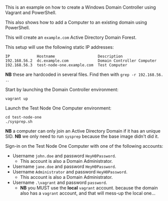 
This is an example on how to create a Windows Domain Controller using Vagrant and PowerShell.

This also shows how to add a Computer to an existing domain using PowerShell.

This will create an `example.com` Active Directory Domain Forest.

This setup will use the following static IP addresses:

    IP            Hostname                   Description
    192.168.56.2  dc.example.com             Domain Controller Computer
    192.168.56.3  test-node-one.example.com  Test Computer

**NB** these are hardcoded in several files. Find then with `grep -r 192.168.56. .`.


Start by launching the Domain Controller environment:

    vagrant up

Launch the Test Node One Computer environment:

    cd test-node-one
    ./sysprep.sh

**NB** a computer can only join an Active Directory Domain if it has an unique SID.
**NB** we only need to run `sysprep` because the base image didn't did it.

Sign-in on the Test Node One Computer with one of the following accounts:

* Username `john.doe` and password `HeyH0Password`.
  * This account is also a Domain Administrator.
* Username `jane.doe` and password `HeyH0Password`.
* Username `Administrator` and password `HeyH0Password`.
  * This account is also a Domain Administrator.
* Username `.\vagrant` and password `password`.
  * **NB** you MUST use the **local** `vagrant` account. because the domain also has a `vagrant` account, and that will mess-up the local one...
